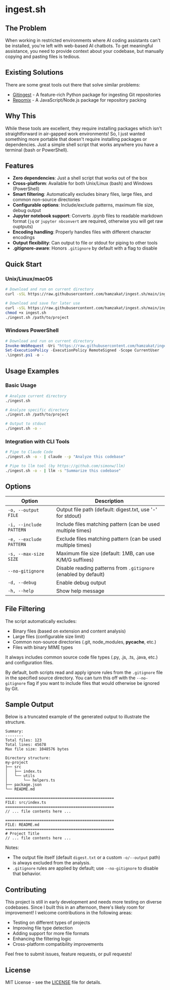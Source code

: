 

# ingest.sh


## The Problem

When working in restricted environments where AI coding assistants can't be installed, you're left with web-based AI chatbots. To get meaningful assistance, you need to provide context about your codebase, but manually copying and pasting files is tedious.

## Existing Solutions

There are some great tools out there that solve similar problems:
- [Gitingest](https://github.com/coderamp-labs/gitingest/) - A feature-rich Python package for ingesting Git repositories
- [Repomix](https://github.com/yamadashy/repomix) - A JavaScript/Node.js package for repository packing

## Why This

While these tools are excellent, they require installing packages which isn't straightforward in air-gapped work environments! So, I just wanted something more portable that doesn't require installing packages or dependencies. Just a simple shell script that works anywhere you have a terminal (bash or PowerShell).

## Features

- **Zero dependencies**: Just a shell script that works out of the box
- **Cross-platform**: Available for both Unix/Linux (bash) and Windows (PowerShell)
- **Smart filtering**: Automatically excludes binary files, large files, and common non-source directories
- **Configurable options**: Include/exclude patterns, maximum file size, debug output
- **Jupyter notebook support**: Converts .ipynb files to readable markdown format (`jq` or `jupyter nbconvert` are required, otherwise you will get raw ouptputs)
- **Encoding handling**: Properly handles files with different character encodings
- **Output flexibility**: Can output to file or stdout for piping to other tools
 - **.gitignore-aware**: Honors `.gitignore` by default with a flag to disable

## Quick Start

### Unix/Linux/macOS

```bash
# Download and run on current directory
curl -sSL https://raw.githubusercontent.com/hamzakat/ingest.sh/main/ingest.sh | bash -s . -o -

# Download and save for later use
curl -sSL https://raw.githubusercontent.com/hamzakat/ingest.sh/main/ingest.sh -o ingest.sh
chmod +x ingest.sh
./ingest.sh /path/to/project
```

### Windows PowerShell

```powershell
# Download and run on current directory
Invoke-WebRequest -Uri "https://raw.githubusercontent.com/hamzakat/ingest.sh/main/ingest.ps1" -OutFile "ingest.ps1"
Set-ExecutionPolicy -ExecutionPolicy RemoteSigned -Scope CurrentUser
.\ingest.ps1 -o -
```

## Usage Examples

### Basic Usage

```bash
# Analyze current directory
./ingest.sh

# Analyze specific directory
./ingest.sh /path/to/project

# Output to stdout
./ingest.sh -o -
```

### Integration with CLI Tools

```bash
# Pipe to Claude Code
./ingest.sh -o - | claude --p "Analyze this codebase"

# Pipe to llm tool (by https://github.com/simonw/llm)
./ingest.sh -o - | llm -s "Summarize this codebase"

```

## Options

| Option | Description |
|--------|-------------|
| `-o, --output FILE` | Output file path (default: digest.txt, use '-' for stdout) |
| `-i, --include PATTERN` | Include files matching pattern (can be used multiple times) |
| `-e, --exclude PATTERN` | Exclude files matching pattern (can be used multiple times) |
| `-s, --max-size SIZE` | Maximum file size (default: 1MB, can use K/M/G suffixes) |
| `--no-gitignore` | Disable reading patterns from `.gitignore` (enabled by default) |
| `-d, --debug` | Enable debug output |
| `-h, --help` | Show help message |

## File Filtering

The script automatically excludes:

- Binary files (based on extension and content analysis)
- Large files (configurable size limit)
- Common non-source directories (.git, node_modules, __pycache__, etc.)
- Files with binary MIME types

It always includes common source code file types (.py, .js, .ts, .java, etc.) and configuration files.

By default, both scripts read and apply ignore rules from the `.gitignore` file in the specified source directory. You can turn this off with the `--no-gitignore` flag if you want to include files that would otherwise be ignored by Git.

## Sample Output

Below is a truncated example of the generated output to illustrate the structure.

```text
Summary:
--------
Total files: 123
Total lines: 45678
Max file size: 1048576 bytes

Directory structure:
my-project
├── src
│   ├── index.ts
│   └── utils
│       └── helpers.ts
├── package.json
└── README.md

================================================
FILE: src/index.ts
================================================
// ... file contents here ...

================================================
FILE: README.md
================================================
# Project Title
// ... file contents here ...
```

Notes:
- The output file itself (default `digest.txt` or a custom `-o/--output` path) is always excluded from the analysis.
- `.gitignore` rules are applied by default; use `--no-gitignore` to disable that behavior.

## Contributing

This project is still in early development and needs more testing on diverse codebases. Since I built this in an afternoon, there's likely room for improvement! I welcome contributions in the following areas:

- Testing on different types of projects
- Improving file type detection
- Adding support for more file formats
- Enhancing the filtering logic
- Cross-platform compatibility improvements

Feel free to submit issues, feature requests, or pull requests!

## License

MIT License - see the [LICENSE](LICENSE) file for details.